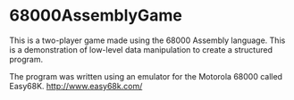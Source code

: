 # 68000AssemblyGame
This is a two-player game made using the 68000 Assembly language. 
This is a demonstration of low-level data manipulation to create a structured program.

The program was written using an emulator for the Motorola 68000 called Easy68K. 
http://www.easy68k.com/
